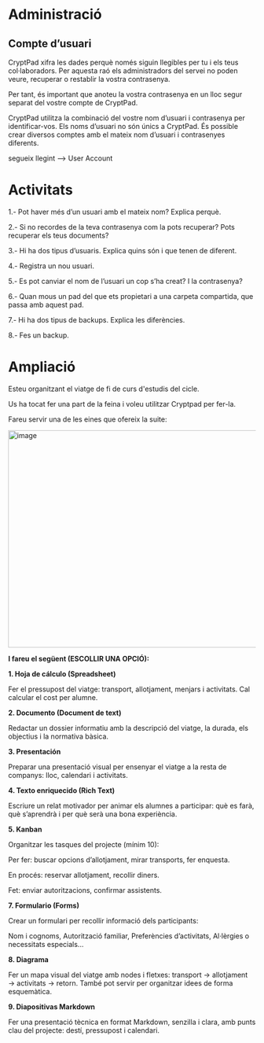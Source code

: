 # Administració

## Compte d’usuari

CryptPad xifra les dades perquè només siguin llegibles per tu i els teus col·laboradors. Per aquesta raó els administradors del servei no poden veure, recuperar o restablir la vostra contrasenya.

Per tant, és important que anoteu la vostra contrasenya en un lloc segur separat del vostre compte de CryptPad.

CryptPad utilitza la combinació del vostre nom d’usuari i contrasenya per identificar-vos. Els noms d’usuari no són únics a CryptPad. És possible crear diversos comptes amb el mateix nom d’usuari i contrasenyes diferents.

segueix llegint ⟶ User Account

# Activitats

1.- Pot haver més d’un usuari amb el mateix nom? Explica perquè.

2.- Si no recordes de la teva contrasenya com la pots recuperar? Pots recuperar els teus documents?

3.- Hi ha dos tipus d’usuaris. Explica quins són i que tenen de diferent.

4.- Registra un nou usuari.

5.- Es pot canviar el nom de l’usuari un cop s’ha creat? I la contrasenya?

6.- Quan mous un pad del que ets propietari a una carpeta compartida, que passa amb aquest pad.

7.- Hi ha dos tipus de backups. Explica les diferències.

8.- Fes un backup.

# Ampliació

Esteu organitzant el viatge de fi de curs d'estudis del cicle.

Us ha tocat fer una part de la feina i voleu utilitzar Cryptpad per fer-la.

Fareu servir una de les eines que ofereix la suite:

<img width="560" height="442" alt="image" src="https://github.com/user-attachments/assets/b60da9e2-3f55-4abd-b293-c7bae7a3e494" />

**I fareu el següent (ESCOLLIR UNA OPCIÓ):**

**1. Hoja de cálculo (Spreadsheet)**

Fer el pressupost del viatge: transport, allotjament, menjars i activitats. Cal calcular el cost per alumne.

**2. Documento (Document de text)**

Redactar un dossier informatiu amb la descripció del viatge, la durada, els objectius i la normativa bàsica.

**3. Presentación**

Preparar una presentació visual per ensenyar el viatge a la resta de companys: lloc, calendari i activitats.

**4. Texto enriquecido (Rich Text)**

Escriure un relat motivador per animar els alumnes a participar: què es farà, què s’aprendrà i per què serà una bona experiència.

**5. Kanban**

Organitzar les tasques del projecte (mínim 10):

Per fer: buscar opcions d’allotjament, mirar transports, fer enquesta.

En procés: reservar allotjament, recollir diners.

Fet: enviar autoritzacions, confirmar assistents.

**7. Formulario (Forms)**

Crear un formulari per recollir informació dels participants:

Nom i cognoms, Autorització familiar, Preferències d’activitats, Al·lèrgies o necessitats especials...

**8. Diagrama**

Fer un mapa visual del viatge amb nodes i fletxes: transport → allotjament → activitats → retorn. També pot servir per organitzar idees de forma esquemàtica.

**9. Diapositivas Markdown**

Fer una presentació tècnica en format Markdown, senzilla i clara, amb punts clau del projecte: destí, pressupost i calendari.
